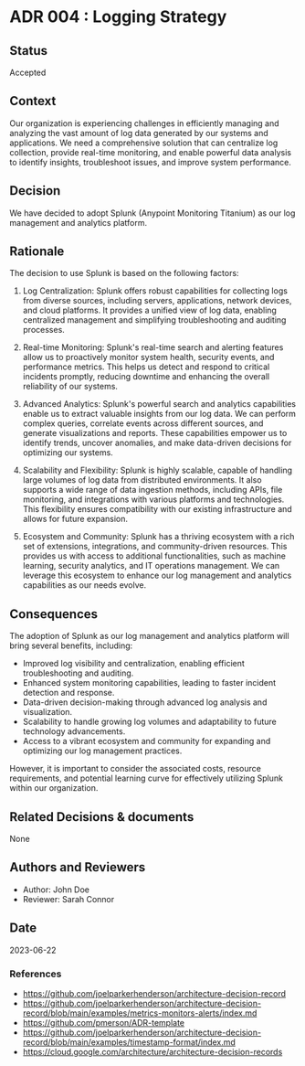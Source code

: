 # ADR 004 : Logging Strategy

## Status
Accepted

## Context
Our organization is experiencing challenges in efficiently managing and analyzing the vast amount of log data generated by our systems and applications. 
We need a comprehensive solution that can centralize log collection, provide real-time monitoring, and enable powerful data analysis to identify insights, troubleshoot issues, and improve system performance.

## Decision
We have decided to adopt Splunk (Anypoint Monitoring Titanium) as our log management and analytics platform.

## Rationale
The decision to use Splunk is based on the following factors:

1. Log Centralization: Splunk offers robust capabilities for collecting logs from diverse sources, including servers, applications, network devices, and cloud platforms. It provides a unified view of log data, enabling centralized management and simplifying troubleshooting and auditing processes.

2. Real-time Monitoring: Splunk's real-time search and alerting features allow us to proactively monitor system health, security events, and performance metrics. This helps us detect and respond to critical incidents promptly, reducing downtime and enhancing the overall reliability of our systems.

3. Advanced Analytics: Splunk's powerful search and analytics capabilities enable us to extract valuable insights from our log data. We can perform complex queries, correlate events across different sources, and generate visualizations and reports. These capabilities empower us to identify trends, uncover anomalies, and make data-driven decisions for optimizing our systems.

4. Scalability and Flexibility: Splunk is highly scalable, capable of handling large volumes of log data from distributed environments. It also supports a wide range of data ingestion methods, including APIs, file monitoring, and integrations with various platforms and technologies. This flexibility ensures compatibility with our existing infrastructure and allows for future expansion.

5. Ecosystem and Community: Splunk has a thriving ecosystem with a rich set of extensions, integrations, and community-driven resources. This provides us with access to additional functionalities, such as machine learning, security analytics, and IT operations management. We can leverage this ecosystem to enhance our log management and analytics capabilities as our needs evolve.

## Consequences
The adoption of Splunk as our log management and analytics platform will bring several benefits, including:

- Improved log visibility and centralization, enabling efficient troubleshooting and auditing.
- Enhanced system monitoring capabilities, leading to faster incident detection and response.
- Data-driven decision-making through advanced log analysis and visualization.
- Scalability to handle growing log volumes and adaptability to future technology advancements.
- Access to a vibrant ecosystem and community for expanding and optimizing our log management practices.

However, it is important to consider the associated costs, resource requirements, and potential learning curve for effectively utilizing Splunk within our organization.

## Related Decisions & documents
None

## Authors and Reviewers
- Author: John Doe
- Reviewer: Sarah Connor

## Date
2023-06-22

### References
- https://github.com/joelparkerhenderson/architecture-decision-record
- https://github.com/joelparkerhenderson/architecture-decision-record/blob/main/examples/metrics-monitors-alerts/index.md
- https://github.com/pmerson/ADR-template
- https://github.com/joelparkerhenderson/architecture-decision-record/blob/main/examples/timestamp-format/index.md
- https://cloud.google.com/architecture/architecture-decision-records
